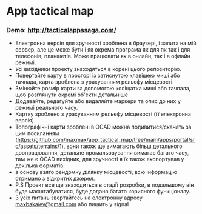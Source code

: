 # App tactical map

### Demo: http://tacticalappssaga.com/
- Електронна версія для зручності зроблена в браузері, і залита на мій сервер, але це може бути і як окрема програма як для пк так і для телефонів, планшетів. Може працювати як в онлайн, так і в офлайн режимі.
- Усі вихідники проекту знаходяться в корені цього репозиторію.
- Повертайте карту в просторі із затиснутою клавішею миші або тачпада, карта зроблена з урахуванням рельєфу місцевості.
- Змінюйте розмір карти за допомогою коліщатка миші або тачпала, щоб розглянути окремі об'єкти детальніше
- Додавайте, редагуйте або видаляйте маркери та опис до них у режимі реального часу.
- Картку зроблено з урахуванням рельєфу місцевості (її електронна версія)
- Топографічні карти зроблені в OCAD можна подивитися/скачать за цим посиланням (https://github.com/maxmax/app_tactical_map/tree/main/apps/portal/src/assets/terrains/1), вони також ще вимагають більш детального доопрацювання, детальне промальовування вимагає багато часу, там же є OCAD вихідник, для зручності я їх також експортував у декілька форматів.
- а основу взято рендомну ділянку місцевості, всю інформацію отримано з відкритих джерел.
- P.S Проект все ще знаходиться в стадії розробки, в подальшому він буде масштабуватися, буде додано багато корисного функціоналу.
- З усіх питань звертайтесь на електронну адресу maxbakaiev@gmail.com або пишить у signal
